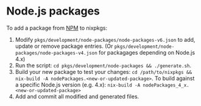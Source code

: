 Node.js packages
================
To add a package from [NPM](https://www.npmjs.com/) to nixpkgs:

 1. Modify `pkgs/development/node-packages/node-packages-v6.json` to add, update
    or remove package entries. (Or `pkgs/development/node-packages/node-packages-v4.json`
    for packagages depending on Node.js 4.x)
 2. Run the script: `cd pkgs/development/node-packages && ./generate.sh`.
 3. Build your new package to test your changes:
    `cd /path/to/nixpkgs && nix-build -A nodePackages.<new-or-updated-package>`.
    To build against a specific Node.js version (e.g. 4.x):
    `nix-build -A nodePackages_4_x.<new-or-updated-package>`
 4. Add and commit all modified and generated files.
